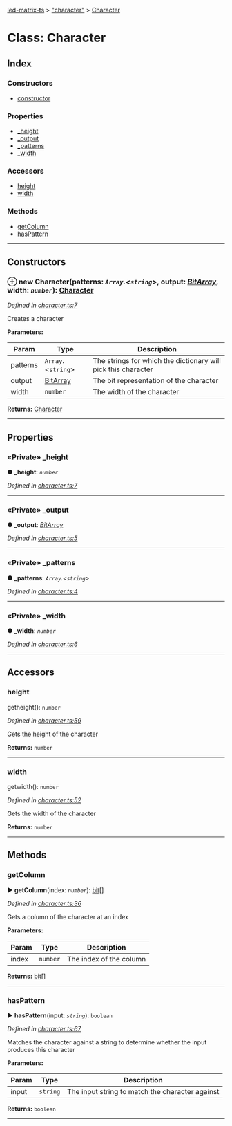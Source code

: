 [led-matrix-ts](../README.md) > ["character"](../modules/_character_.md) > [Character](../classes/_character_.character.md)



# Class: Character

## Index

### Constructors

* [constructor](_character_.character.md#constructor)


### Properties

* [_height](_character_.character.md#_height)
* [_output](_character_.character.md#_output)
* [_patterns](_character_.character.md#_patterns)
* [_width](_character_.character.md#_width)


### Accessors

* [height](_character_.character.md#height)
* [width](_character_.character.md#width)


### Methods

* [getColumn](_character_.character.md#getcolumn)
* [hasPattern](_character_.character.md#haspattern)



---
## Constructors
<a id="constructor"></a>


### ⊕ **new Character**(patterns: *`Array`.<`string`>*, output: *[BitArray](_bit_array_.bitarray.md)*, width: *`number`*): [Character](_character_.character.md)


*Defined in [character.ts:7](https://github.com/Bubblesphere/scrolling-matrix-js/blob/8b20deb/src/lib/character.ts#L7)*



Creates a character


**Parameters:**

| Param | Type | Description |
| ------ | ------ | ------ |
| patterns | `Array`.<`string`>   |  The strings for which the dictionary will pick this character |
| output | [BitArray](_bit_array_.bitarray.md)   |  The bit representation of the character |
| width | `number`   |  The width of the character |





**Returns:** [Character](_character_.character.md)

---


## Properties
<a id="_height"></a>

### «Private» _height

**●  _height**:  *`number`* 

*Defined in [character.ts:7](https://github.com/Bubblesphere/scrolling-matrix-js/blob/8b20deb/src/lib/character.ts#L7)*





___

<a id="_output"></a>

### «Private» _output

**●  _output**:  *[BitArray](_bit_array_.bitarray.md)* 

*Defined in [character.ts:5](https://github.com/Bubblesphere/scrolling-matrix-js/blob/8b20deb/src/lib/character.ts#L5)*





___

<a id="_patterns"></a>

### «Private» _patterns

**●  _patterns**:  *`Array`.<`string`>* 

*Defined in [character.ts:4](https://github.com/Bubblesphere/scrolling-matrix-js/blob/8b20deb/src/lib/character.ts#L4)*





___

<a id="_width"></a>

### «Private» _width

**●  _width**:  *`number`* 

*Defined in [character.ts:6](https://github.com/Bubblesphere/scrolling-matrix-js/blob/8b20deb/src/lib/character.ts#L6)*





___


## Accessors
<a id="height"></a>

###  height


getheight(): `number`

*Defined in [character.ts:59](https://github.com/Bubblesphere/scrolling-matrix-js/blob/8b20deb/src/lib/character.ts#L59)*



Gets the height of the character




**Returns:** `number`



___

<a id="width"></a>

###  width


getwidth(): `number`

*Defined in [character.ts:52](https://github.com/Bubblesphere/scrolling-matrix-js/blob/8b20deb/src/lib/character.ts#L52)*



Gets the width of the character




**Returns:** `number`



___


## Methods
<a id="getcolumn"></a>

###  getColumn

► **getColumn**(index: *`number`*): [bit](../modules/_bit_array_.md#bit)[]



*Defined in [character.ts:36](https://github.com/Bubblesphere/scrolling-matrix-js/blob/8b20deb/src/lib/character.ts#L36)*



Gets a column of the character at an index


**Parameters:**

| Param | Type | Description |
| ------ | ------ | ------ |
| index | `number`   |  The index of the column |





**Returns:** [bit](../modules/_bit_array_.md#bit)[]





___

<a id="haspattern"></a>

###  hasPattern

► **hasPattern**(input: *`string`*): `boolean`



*Defined in [character.ts:67](https://github.com/Bubblesphere/scrolling-matrix-js/blob/8b20deb/src/lib/character.ts#L67)*



Matches the character against a string to determine whether the input produces this character


**Parameters:**

| Param | Type | Description |
| ------ | ------ | ------ |
| input | `string`   |  The input string to match the character against |





**Returns:** `boolean`





___


